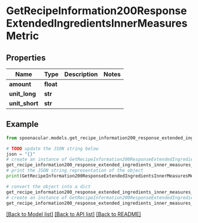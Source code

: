 # GetRecipeInformation200ResponseExtendedIngredientsInnerMeasuresMetric


## Properties

Name | Type | Description | Notes
------------ | ------------- | ------------- | -------------
**amount** | **float** |  | 
**unit_long** | **str** |  | 
**unit_short** | **str** |  | 

## Example

```python
from spoonacular.models.get_recipe_information200_response_extended_ingredients_inner_measures_metric import GetRecipeInformation200ResponseExtendedIngredientsInnerMeasuresMetric

# TODO update the JSON string below
json = "{}"
# create an instance of GetRecipeInformation200ResponseExtendedIngredientsInnerMeasuresMetric from a JSON string
get_recipe_information200_response_extended_ingredients_inner_measures_metric_instance = GetRecipeInformation200ResponseExtendedIngredientsInnerMeasuresMetric.from_json(json)
# print the JSON string representation of the object
print(GetRecipeInformation200ResponseExtendedIngredientsInnerMeasuresMetric.to_json())

# convert the object into a dict
get_recipe_information200_response_extended_ingredients_inner_measures_metric_dict = get_recipe_information200_response_extended_ingredients_inner_measures_metric_instance.to_dict()
# create an instance of GetRecipeInformation200ResponseExtendedIngredientsInnerMeasuresMetric from a dict
get_recipe_information200_response_extended_ingredients_inner_measures_metric_from_dict = GetRecipeInformation200ResponseExtendedIngredientsInnerMeasuresMetric.from_dict(get_recipe_information200_response_extended_ingredients_inner_measures_metric_dict)
```
[[Back to Model list]](../README.md#documentation-for-models) [[Back to API list]](../README.md#documentation-for-api-endpoints) [[Back to README]](../README.md)


